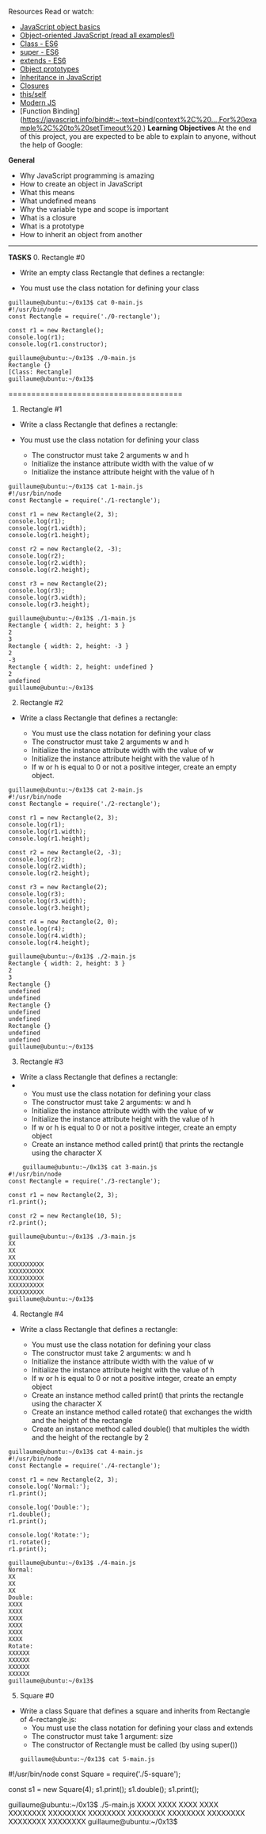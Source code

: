 Resources
Read or watch:
- [JavaScript object basics](https://intranet.alxswe.com/rltoken/dsSkBB-Cj0tqUFL8eOZLLQ)
- [Object-oriented JavaScript (read all examples!)](https://intranet.alxswe.com/rltoken/qqgqdyHPzUZkKQ5UMnw2MQ)
- [Class - ES6](https://intranet.alxswe.com/rltoken/NEm-UViCThD5hfq_3Lj9Hg)
- [super - ES6](https://intranet.alxswe.com/rltoken/_cxdVKsdqPWbbp2cHtQSbQ)
- [extends - ES6](https://intranet.alxswe.com/rltoken/6wdl6Bc5yjBplpiZKmr6Zw)
- [Object prototypes](https://intranet.alxswe.com/rltoken/NiBbDiOlfhfUf4eIigglIw)
- [Inheritance in JavaScript](https://intranet.alxswe.com/rltoken/NiBbDiOlfhfUf4eIigglIw)
- [Closures](https://intranet.alxswe.com/rltoken/CybTMKEDNdTdU99kx_OXgQ)
- [this/self](https://intranet.alxswe.com/rltoken/XcOkisoKPud4faDDkLMABw)
- [Modern JS](https://intranet.alxswe.com/rltoken/rU_q2J3qGWfvTYNllW8JnA)
- [Function Binding](https://javascript.info/bind#:~:text=bind(context%2C%20...,For%20example%2C%20to%20setTimeout%20.)
**Learning Objectives**
At the end of this project, you are expected to be able to explain to anyone, without the help of Google:

**General**
- Why JavaScript programming is amazing
- How to create an object in JavaScript
- What this means
- What undefined means
- Why the variable type and scope is important
- What is a closure
- What is a prototype
- How to inherit an object from another
-----------------------------------------
**TASKS**
0. Rectangle #0
- Write an empty class Rectangle that defines a rectangle:

- You must use the class notation for defining your class
```
guillaume@ubuntu:~/0x13$ cat 0-main.js
#!/usr/bin/node
const Rectangle = require('./0-rectangle');

const r1 = new Rectangle();
console.log(r1);
console.log(r1.constructor);

guillaume@ubuntu:~/0x13$ ./0-main.js
Rectangle {}
[Class: Rectangle]
guillaume@ubuntu:~/0x13$ 

```
======================================
1. Rectangle #1

- Write a class Rectangle that defines a rectangle:

- You must use the class notation for defining your class
	- The constructor must take 2 arguments w and h
	- Initialize the instance attribute width with the value of w
	- Initialize the instance attribute height with the value of h
```
guillaume@ubuntu:~/0x13$ cat 1-main.js
#!/usr/bin/node
const Rectangle = require('./1-rectangle');

const r1 = new Rectangle(2, 3);
console.log(r1);
console.log(r1.width);
console.log(r1.height);

const r2 = new Rectangle(2, -3);
console.log(r2);
console.log(r2.width);
console.log(r2.height);

const r3 = new Rectangle(2);
console.log(r3);
console.log(r3.width);
console.log(r3.height);

guillaume@ubuntu:~/0x13$ ./1-main.js
Rectangle { width: 2, height: 3 }
2
3
Rectangle { width: 2, height: -3 }
2
-3
Rectangle { width: 2, height: undefined }
2
undefined
guillaume@ubuntu:~/0x13$

```
2. Rectangle #2
- Write a class Rectangle that defines a rectangle:

	- You must use the class notation for defining your class
	- The constructor must take 2 arguments w and h
	- Initialize the instance attribute width with the value of w
	- Initialize the instance attribute height with the value of h
	- If w or h is equal to 0 or not a positive integer, create an empty object.
```
guillaume@ubuntu:~/0x13$ cat 2-main.js
#!/usr/bin/node
const Rectangle = require('./2-rectangle');

const r1 = new Rectangle(2, 3);
console.log(r1);
console.log(r1.width);
console.log(r1.height);

const r2 = new Rectangle(2, -3);
console.log(r2);
console.log(r2.width);
console.log(r2.height);

const r3 = new Rectangle(2);
console.log(r3);
console.log(r3.width);
console.log(r3.height);

const r4 = new Rectangle(2, 0);
console.log(r4);
console.log(r4.width);
console.log(r4.height);

guillaume@ubuntu:~/0x13$ ./2-main.js
Rectangle { width: 2, height: 3 }
2
3
Rectangle {}
undefined
undefined
Rectangle {}
undefined
undefined
Rectangle {}
undefined
undefined
guillaume@ubuntu:~/0x13$
```
3. Rectangle #3
- Write a class Rectangle that defines a rectangle:
- 
	- You must use the class notation for defining your class
	- The constructor must take 2 arguments: w and h
	- Initialize the instance attribute width with the value of w
	- Initialize the instance attribute height with the value of h
	- If w or h is equal to 0 or not a positive integer, create an empty object
	- Create an instance method called print() that prints the rectangle using the character X
```
	guillaume@ubuntu:~/0x13$ cat 3-main.js
#!/usr/bin/node
const Rectangle = require('./3-rectangle');

const r1 = new Rectangle(2, 3);
r1.print();

const r2 = new Rectangle(10, 5);
r2.print();

guillaume@ubuntu:~/0x13$ ./3-main.js
XX
XX
XX
XXXXXXXXXX
XXXXXXXXXX
XXXXXXXXXX
XXXXXXXXXX
XXXXXXXXXX
guillaume@ubuntu:~/0x13$
```
4. Rectangle #4
- Write a class Rectangle that defines a rectangle:

	- You must use the class notation for defining your class
	- The constructor must take 2 arguments: w and h
	- Initialize the instance attribute width with the value of w
	- Initialize the instance attribute height with the value of h
	- If w or h is equal to 0 or not a positive integer, create an empty object
	- Create an instance method called print() that prints the rectangle using the character X
	- Create an instance method called rotate() that exchanges the width and the height of the rectangle
	- Create an instance method called double() that multiples the width and the height of the rectangle by 2
```
guillaume@ubuntu:~/0x13$ cat 4-main.js
#!/usr/bin/node
const Rectangle = require('./4-rectangle');

const r1 = new Rectangle(2, 3);
console.log('Normal:');
r1.print();

console.log('Double:');
r1.double();
r1.print();

console.log('Rotate:');
r1.rotate();
r1.print();

guillaume@ubuntu:~/0x13$ ./4-main.js
Normal:
XX
XX
XX
Double:
XXXX
XXXX
XXXX
XXXX
XXXX
XXXX
Rotate:
XXXXXX
XXXXXX
XXXXXX
XXXXXX
guillaume@ubuntu:~/0x13$
```
5. Square #0
- Write a class Square that defines a square and inherits from Rectangle of 4-rectangle.js:
	- You must use the class notation for defining your class and extends
	- The constructor must take 1 argument: size
	- The constructor of Rectangle must be called (by using super())
	```
	guillaume@ubuntu:~/0x13$ cat 5-main.js
#!/usr/bin/node
const Square = require('./5-square');

const s1 = new Square(4);
s1.print();
s1.double();
s1.print();

guillaume@ubuntu:~/0x13$ ./5-main.js
XXXX
XXXX
XXXX
XXXX
XXXXXXXX
XXXXXXXX
XXXXXXXX
XXXXXXXX
XXXXXXXX
XXXXXXXX
XXXXXXXX
XXXXXXXX
guillaume@ubuntu:~/0x13$
```
